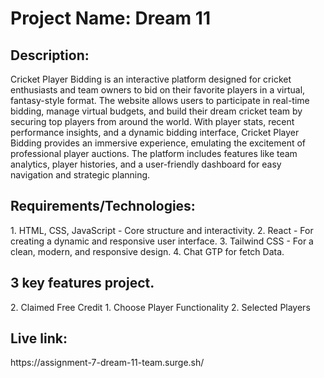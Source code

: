 <h1>Project Name: Dream 11 </h1>

<h2>Description:</h2>
Cricket Player Bidding is an interactive platform designed for cricket enthusiasts and team owners to bid on their favorite players in a virtual, fantasy-style format. The website allows users to participate in real-time bidding, manage virtual budgets, and build their dream cricket team by securing top players from around the world. With player stats, recent performance insights, and a dynamic bidding interface, Cricket Player Bidding provides an immersive experience, emulating the excitement of professional player auctions. The platform includes features like team analytics, player histories, and a user-friendly dashboard for easy navigation and strategic planning.

<h2>Requirements/Technologies:</h2>
1. HTML, CSS, JavaScript - Core structure and interactivity.
2. React - For creating a dynamic and responsive user interface.
3. Tailwind CSS - For a clean, modern, and responsive design.
4. Chat GTP for fetch Data.

<h2>3 key features project.</h2>
2. Claimed Free Credit
1. Choose Player Functionality
2. Selected Players

<h2> Live link: </h2>
https://assignment-7-dream-11-team.surge.sh/